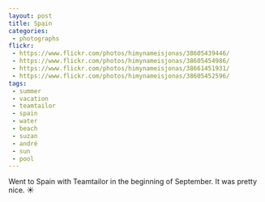 ```yaml
---
layout: post
title: Spain
categories:
 - photographs
flickr:
 - https://www.flickr.com/photos/himynameisjonas/38605439446/
 - https://www.flickr.com/photos/himynameisjonas/38605454986/
 - https://www.flickr.com/photos/himynameisjonas/38661451931/
 - https://www.flickr.com/photos/himynameisjonas/38605452596/
tags:
 - summer
 - vacation
 - teamtailor
 - spain
 - water
 - beach
 - suzan
 - andré
 - sun
 - pool
---
```


Went to Spain with Teamtailor in the beginning of September. It was pretty nice. ☀️
